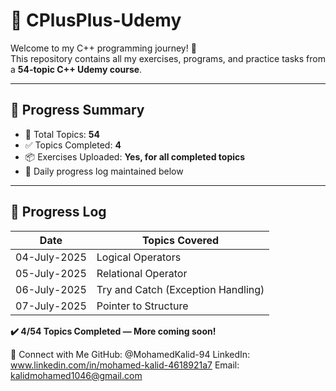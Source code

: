 # 📌 CPlusPlus-Udemy

Welcome to my C++ programming journey! 🚀  
This repository contains all my exercises, programs, and practice tasks from a **54-topic C++ Udemy course**.

---

## 📖 Progress Summary

- 📄 Total Topics: **54**
- ✅ Topics Completed: **4**
- 📦 Exercises Uploaded: **Yes, for all completed topics**
- 📝 Daily progress log maintained below

---

## 📅 Progress Log

| Date       | Topics Covered                         |
|------------|-----------------------------------------|
| 04-July-2025 | Logical Operators                      |
| 05-July-2025 | Relational Operator                    |
| 06-July-2025 | Try and Catch (Exception Handling)      |
| 07-July-2025 | Pointer to Structure                    |

**✔️ 4/54 Topics Completed — More coming soon!**

🔗 Connect with Me 
GitHub: @MohamedKalid-94
LinkedIn: www.linkedin.com/in/mohamed-kalid-4618921a7
Email: kalidmohamed1046@gmail.com
